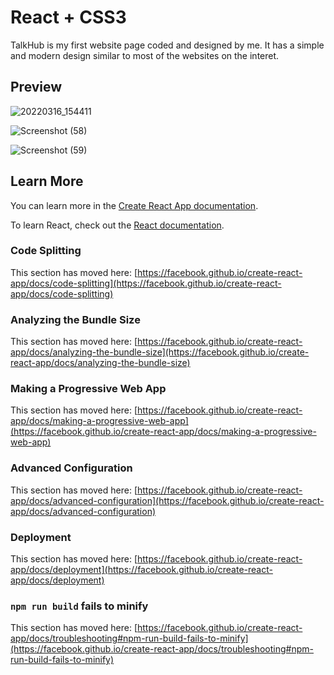 # React + CSS3

TalkHub is my first website page coded and designed by me. It has a simple and modern design similar to most of the websites on the interet.

## Preview

![20220316_154411](https://user-images.githubusercontent.com/90113061/158676436-e1aaa35b-0929-4211-a240-58e3363f71ee.png)

![Screenshot (58)](https://user-images.githubusercontent.com/90113061/158676584-90c75fde-6073-4622-9adc-172726153a5b.png)

![Screenshot (59)](https://user-images.githubusercontent.com/90113061/158674990-f63b61a6-3cc0-43a5-94ea-31bcabe549ff.png)


## Learn More

You can learn more in the [Create React App documentation](https://facebook.github.io/create-react-app/docs/getting-started).

To learn React, check out the [React documentation](https://reactjs.org/).

### Code Splitting

This section has moved here: [https://facebook.github.io/create-react-app/docs/code-splitting](https://facebook.github.io/create-react-app/docs/code-splitting)

### Analyzing the Bundle Size

This section has moved here: [https://facebook.github.io/create-react-app/docs/analyzing-the-bundle-size](https://facebook.github.io/create-react-app/docs/analyzing-the-bundle-size)

### Making a Progressive Web App

This section has moved here: [https://facebook.github.io/create-react-app/docs/making-a-progressive-web-app](https://facebook.github.io/create-react-app/docs/making-a-progressive-web-app)

### Advanced Configuration

This section has moved here: [https://facebook.github.io/create-react-app/docs/advanced-configuration](https://facebook.github.io/create-react-app/docs/advanced-configuration)

### Deployment

This section has moved here: [https://facebook.github.io/create-react-app/docs/deployment](https://facebook.github.io/create-react-app/docs/deployment)

### `npm run build` fails to minify

This section has moved here: [https://facebook.github.io/create-react-app/docs/troubleshooting#npm-run-build-fails-to-minify](https://facebook.github.io/create-react-app/docs/troubleshooting#npm-run-build-fails-to-minify)
